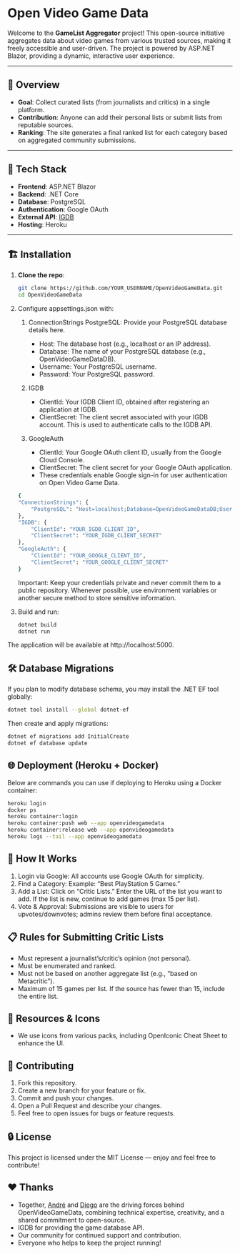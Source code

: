 # Open Video Game Data

Welcome to the **GameList Aggregator** project! This open-source initiative aggregates data about video games from various trusted sources, making it freely accessible and user-driven. The project is powered by ASP.NET Blazor, providing a dynamic, interactive user experience.

---

## 🌟 Overview

- **Goal**: Collect curated lists (from journalists and critics) in a single platform.
- **Contribution**: Anyone can add their personal lists or submit lists from reputable sources.
- **Ranking**: The site generates a final ranked list for each category based on aggregated community submissions.

---

## 🚀 Tech Stack

- **Frontend**: ASP.NET Blazor
- **Backend**: .NET Core
- **Database**: PostgreSQL
- **Authentication**: Google OAuth
- **External API**: [IGDB](https://www.igdb.com/)
- **Hosting**: Heroku

---

## 🏗️ Installation

1. **Clone the repo**:
   ```bash
   git clone https://github.com/YOUR_USERNAME/OpenVideoGameData.git
   cd OpenVideoGameData

2. Configure appsettings.json with:
    1. ConnectionStrings PostgreSQL: Provide your PostgreSQL database details here.

        - Host: The database host (e.g., localhost or an IP address).
        - Database: The name of your PostgreSQL database (e.g., OpenVideoGameDataDB).
        - Username: Your PostgreSQL username.
        - Password: Your PostgreSQL password.

    2. IGDB

        - ClientId: Your IGDB Client ID, obtained after registering an application at IGDB.
        - ClientSecret: The client secret associated with your IGDB account. This is used to authenticate calls to the IGDB API.

    3. GoogleAuth
        - ClientId: Your Google OAuth client ID, usually from the Google Cloud Console.
        - ClientSecret: The client secret for your Google OAuth application.
        - These credentials enable Google sign-in for user authentication on Open Video Game Data.

    ```bash
    {
    "ConnectionStrings": {
        "PostgreSQL": "Host=localhost;Database=OpenVideoGameDataDB;Username=YOUR_USER;Password=YOUR_PASSWORD"
    },
    "IGDB": {
        "ClientId": "YOUR_IGDB_CLIENT_ID",
        "ClientSecret": "YOUR_IGDB_CLIENT_SECRET"
    },
    "GoogleAuth": {
        "ClientId": "YOUR_GOOGLE_CLIENT_ID",
        "ClientSecret": "YOUR_GOOGLE_CLIENT_SECRET"
    }
    ```
    Important: Keep your credentials private and never commit them to a public repository. Whenever possible, use environment variables or another secure method to store sensitive information.
    
3. Build and run:
    ```bash
    dotnet build
    dotnet run
    ```
The application will be available at http://localhost:5000.

## 🛠️ Database Migrations
If you plan to modify database schema, you may install the .NET EF tool globally:
    
```bash
dotnet tool install --global dotnet-ef
```
Then create and apply migrations:
```bash
dotnet ef migrations add InitialCreate
dotnet ef database update
```

## 🌐 Deployment (Heroku + Docker)

Below are commands you can use if deploying to Heroku using a Docker container:
```bash
heroku login
docker ps
heroku container:login
heroku container:push web --app openvideogamedata
heroku container:release web --app openvideogamedata
heroku logs --tail --app openvideogamedata
```

## 📝 How It Works
1. Login via Google: All accounts use Google OAuth for simplicity.
2. Find a Category: Example: “Best PlayStation 5 Games.”
3. Add a List:
    Click on “Critic Lists.”
    Enter the URL of the list you want to add.
    If the list is new, continue to add games (max 15 per list).
4. Vote & Approval: Submissions are visible to users for upvotes/downvotes; admins review them before final acceptance.

## 📋 Rules for Submitting Critic Lists
- Must represent a journalist’s/critic’s opinion (not personal).
- Must be enumerated and ranked.
- Must not be based on another aggregate list (e.g., “based on Metacritic”).
- Maximum of 15 games per list. If the source has fewer than 15, include the entire list.

## 🎨 Resources & Icons
- We use icons from various packs, including OpenIconic Cheat Sheet to enhance the UI.

## 🤝 Contributing
1. Fork this repository.
2. Create a new branch for your feature or fix.
3. Commit and push your changes.
4. Open a Pull Request and describe your changes.
5. Feel free to open issues for bugs or feature requests.

## 🔒 License

This project is licensed under the MIT License — enjoy and feel free to contribute!

## ❤️ Thanks
- Together, [André](https://github.com/andredarcie) and [Diego](https://github.com/diguifi) are the driving forces behind OpenVideoGameData, combining technical expertise, creativity, and a shared commitment to open-source.
- IGDB for providing the game database API.
- Our community for continued support and contribution.
- Everyone who helps to keep the project running!